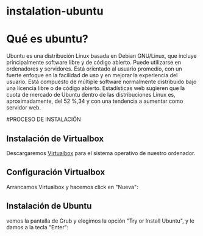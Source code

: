 # instalation-ubuntu

# Qué es ubuntu?

Ubuntu es una distribución Linux basada en Debian GNU/Linux, que incluye principalmente software libre y de código abierto.
Puede utilizarse en ordenadores y servidores. Está orientado al usuario promedio, con un fuerte enfoque en la facilidad de uso y en mejorar la experiencia del usuario. Está compuesto de múltiple software normalmente distribuido bajo una licencia libre o de código abierto. Estadísticas web sugieren que la cuota de mercado de Ubuntu dentro de las distribuciones Linux es, aproximadamente, del 52 %,3​4​ y con una tendencia a aumentar como servidor web.

#PROCESO DE INSTALACIÓN

## Instalación de Virtualbox
Descargaremos [Virtualbox](https://www.virtualbox.org/) para el sistema operativo de nuestro ordenador.
## Configuración Virtualbox
Arrancamos Virtualbox y hacemos click en "Nueva":


## Instalación de Ubuntu
vemos la pantalla de Grub y elegimos la opción "Try or Install Ubuntu", y le damos a la tecla "Enter":

